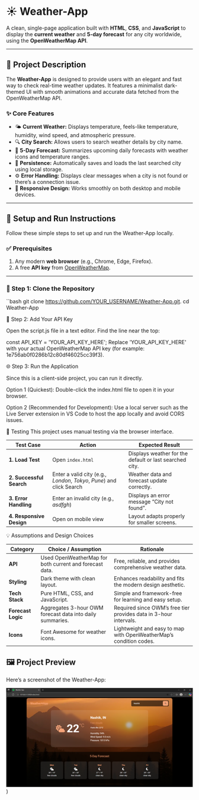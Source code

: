 # ☀️ Weather-App

A clean, single-page application built with **HTML**, **CSS**, and **JavaScript** to display the **current weather** and **5-day forecast** for any city worldwide, using the **OpenWeatherMap API**.

---

## 📄 Project Description

The **Weather-App** is designed to provide users with an elegant and fast way to check real-time weather updates. It features a minimalist dark-themed UI with smooth animations and accurate data fetched from the OpenWeatherMap API.

### ✨ Core Features

- 🌤 **Current Weather:** Displays temperature, feels-like temperature, humidity, wind speed, and atmospheric pressure.  
- 🔍 **City Search:** Allows users to search weather details by city name.  
- 📅 **5-Day Forecast:** Summarizes upcoming daily forecasts with weather icons and temperature ranges.  
- 💾 **Persistence:** Automatically saves and loads the last searched city using local storage.  
- ⚙️ **Error Handling:** Displays clear messages when a city is not found or there’s a connection issue.  
- 📱 **Responsive Design:** Works smoothly on both desktop and mobile devices.

---

## 🚀 Setup and Run Instructions

Follow these simple steps to set up and run the Weather-App locally.

### ✅ Prerequisites

1. Any modern **web browser** (e.g., Chrome, Edge, Firefox).  
2. A free **API key** from [OpenWeatherMap](https://openweathermap.org/api).

---
### 🧩 Step 1: Clone the Repository

``bash
git clone https://github.com/YOUR_USERNAME/Weather-App.git.
cd Weather-App

🔑 Step 2: Add Your API Key

Open the script.js file in a text editor.
Find the line near the top:

const API_KEY = 'YOUR_API_KEY_HERE';
Replace 'YOUR_API_KEY_HERE' with your actual OpenWeatherMap API key (for example: 1e756ab0f0286b12c80df46025cc39f3).

🌐 Step 3: Run the Application

Since this is a client-side project, you can run it directly.

Option 1 (Quickest):
Double-click the index.html file to open it in your browser.

Option 2 (Recommended for Development):
Use a local server such as the Live Server extension in VS Code to host the app locally and avoid CORS issues.

🧪 Testing
This project uses manual testing via the browser interface.

| Test Case                | Action                                                                | Expected Result                                         |
| ------------------------ | --------------------------------------------------------------------- | ------------------------------------------------------- |
| **1. Load Test**         | Open `index.html`                                                     | Displays weather for the default or last searched city. |
| **2. Successful Search** | Enter a valid city (e.g., *London*, *Tokyo*, *Pune*) and click Search | Weather data and forecast update correctly.             |
| **3. Error Handling**    | Enter an invalid city (e.g., *asdfgh*)                                | Displays an error message “City not found”.             |
| **4. Responsive Design** | Open on mobile view                                                   | Layout adapts properly for smaller screens.             |

💡 Assumptions and Design Choices

| Category           | Choice / Assumption                                       | Rationale                                                          |
| ------------------ | --------------------------------------------------------- | ------------------------------------------------------------------ |
| **API**            | Used OpenWeatherMap for both current and forecast data.   | Free, reliable, and provides comprehensive weather data.           |
| **Styling**        | Dark theme with clean layout.                             | Enhances readability and fits the modern design aesthetic.         |
| **Tech Stack**     | Pure HTML, CSS, and JavaScript.                           | Simple and framework-free for learning and easy setup.             |
| **Forecast Logic** | Aggregates 3-hour OWM forecast data into daily summaries. | Required since OWM’s free tier provides data in 3-hour intervals.  |
| **Icons**          | Font Awesome for weather icons.                           | Lightweight and easy to map with OpenWeatherMap’s condition codes. |

## 🖼️ Project Preview

Here’s a screenshot of the Weather-App:

![Weather App Screenshot](assets/Screenshot%202025-10-05%20193644.png))

